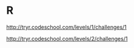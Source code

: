 # R  


http://tryr.codeschool.com/levels/1/challenges/1


http://tryr.codeschool.com/levels/2/challenges/1





















